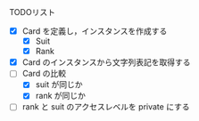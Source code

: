 
TODOリスト

* [x] Card を定義し，インスタンスを作成する
	* [x] Suit
	* [x] Rank
* [x] Card のインスタンスから文字列表記を取得する
* [ ] Card の比較
    * [x] suit が同じか
    * [x] rank が同じか
* [ ] rank と suit のアクセスレベルを private にする